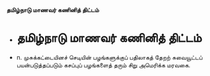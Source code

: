 **தமிழ்நாடு மாணவர் கணினித் திட்டம்**
- # தமிழ்நாடு மாணவர் கணினித் திட்டம்
- n. முசுக்கட்டையினச் செடியின் பழங்களுக்குப் பதிலாகத் தேறற் சுவையூட்டப் பயன்படுத்தப்படும் கசப்புப் பழங்களைத் தரும் சிறு அமெரிக்க மரவகை.

